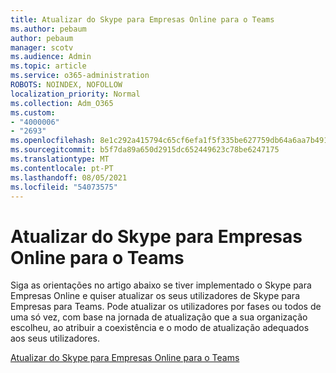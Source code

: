 ```yaml
---
title: Atualizar do Skype para Empresas Online para o Teams
ms.author: pebaum
author: pebaum
manager: scotv
ms.audience: Admin
ms.topic: article
ms.service: o365-administration
ROBOTS: NOINDEX, NOFOLLOW
localization_priority: Normal
ms.collection: Adm_O365
ms.custom:
- "4000006"
- "2693"
ms.openlocfilehash: 8e1c292a415794c65cf6efa1f5f335be627759db64a6aa7b4918f05436502fd0
ms.sourcegitcommit: b5f7da89a650d2915dc652449623c78be6247175
ms.translationtype: MT
ms.contentlocale: pt-PT
ms.lasthandoff: 08/05/2021
ms.locfileid: "54073575"
---
```

# <a name="upgrade-from-skype-for-business-online-to-teams"></a>Atualizar do Skype para Empresas Online para o Teams  

Siga as orientações no artigo abaixo se tiver implementado o Skype para Empresas Online e quiser atualizar os seus utilizadores de Skype para Empresas para Teams. Pode atualizar os utilizadores por fases ou todos de uma só vez, com base na jornada de atualização que a sua organização escolheu, ao atribuir a coexistência e o modo de atualização adequados aos seus utilizadores.

[Atualizar do Skype para Empresas Online para o Teams](https://docs.microsoft.com/MicrosoftTeams/upgrade-to-teams-execute-skypeforbusinessonline) 